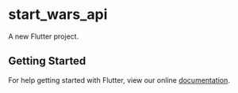 # start_wars_api

A new Flutter project.

## Getting Started

For help getting started with Flutter, view our online
[documentation](http://flutter.io/).
